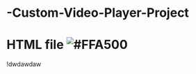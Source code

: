# -Custom-Video-Player-Project


 # HTML file ![#FFA500](https://via.placeholder.com/15/FFA500/FFA500.png) 

!dwdawdaw
